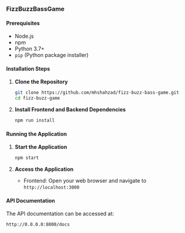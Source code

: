 ### FizzBuzzBassGame

#### Prerequisites
- Node.js
- npm
- Python 3.7+
- `pip` (Python package installer)

#### Installation Steps

1. **Clone the Repository**
   ```sh
   git clone https://github.com/mhshahzad/fizz-buzz-bass-game.git
   cd fizz-buzz-game
   ```

2. **Install Frontend and Backend Dependencies**
   ```sh
   npm run install
   ```

#### Running the Application

1. **Start the Application**
   ```sh
   npm start
   ```

2. **Access the Application**
    - Frontend: Open your web browser and navigate to `http://localhost:3000`

#### API Documentation

The API documentation can be accessed at:
```
http://0.0.0.0:8000/docs
```